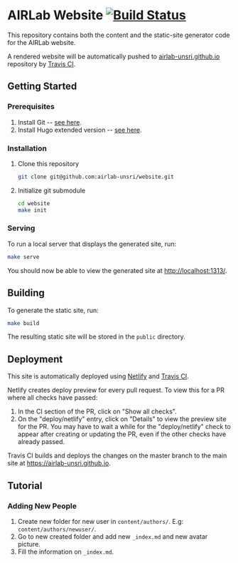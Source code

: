 # AIRLab Website [![Build Status](https://travis-ci.org/airlab-unsri/website.svg?branch=master)](https://travis-ci.org/airlab-unsri/website)

This repository contains both the content and the static-site generator code for the AIRLab website.

A rendered website will be automatically pushed to [airlab-unsri.github.io](https://github.com/airlab-unsri/airlab-unsri.github.io) repository by [Travis CI](https://travis-ci.org/airlab-unsri/website).

## Getting Started

### Prerequisites

1. Install Git -- [see here](https://help.github.com/en/articles/set-up-git).
1. Install Hugo extended version -- [see here](https://gohugo.io/getting-started/installing/).

### Installation

1. Clone this repository

    ```bash
    git clone git@github.com:airlab-unsri/website.git
    ```

1. Initialize git submodule

    ```bash
    cd website
    make init
    ```

### Serving

To run a local server that displays the generated site, run:

```bash
make serve
```

You should now be able to view the generated site at <http://localhost:1313/>.

## Building

To generate the static site, run:

```bash
make build
```

The resulting static site will be stored in the `public` directory.

## Deployment

This site is automatically deployed using [Netlify](https://app.netlify.com/sites/airlab-unsri/overview) and [Travis CI](https://travis-ci.org/airlab-unsri/website).

Netlify creates deploy preview for every pull request. To view this for a PR where all checks have passed:

1. In the CI section of the PR, click on "Show all checks".
1. On the "deploy/netlify" entry, click on "Details" to view the preview site for the PR. You may have to wait a while for the "deploy/netlify" check to appear after creating or updating the PR, even if the other checks have already passed.

Travis CI builds and deploys the changes on the master branch to the main site at <https://airlab-unsri.github.io>.

## Tutorial

### Adding New People

1. Create new folder for new user in `content/authors/`. E.g: `content/authors/newuser/`.
1. Go to new created folder and add new `_index.md` and new avatar picture.
1. Fill the information on `_index.md`.
